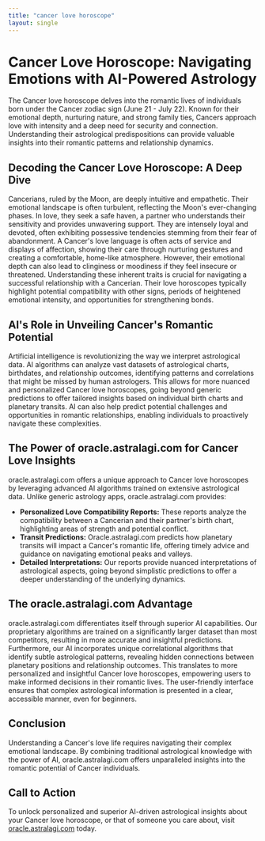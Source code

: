 ```yaml
---
title: "cancer love horoscope"
layout: single
---
```


# Cancer Love Horoscope: Navigating Emotions with AI-Powered Astrology

The Cancer love horoscope delves into the romantic lives of individuals born under the Cancer zodiac sign (June 21 - July 22).  Known for their emotional depth, nurturing nature, and strong family ties, Cancers approach love with intensity and a deep need for security and connection.  Understanding their astrological predispositions can provide valuable insights into their romantic patterns and relationship dynamics.

## Decoding the Cancer Love Horoscope: A Deep Dive

Cancerians, ruled by the Moon, are deeply intuitive and empathetic. Their emotional landscape is often turbulent, reflecting the Moon's ever-changing phases. In love, they seek a safe haven, a partner who understands their sensitivity and provides unwavering support.  They are intensely loyal and devoted, often exhibiting possessive tendencies stemming from their fear of abandonment.  A Cancer's love language is often acts of service and displays of affection, showing their care through nurturing gestures and creating a comfortable, home-like atmosphere.  However, their emotional depth can also lead to clinginess or moodiness if they feel insecure or threatened.  Understanding these inherent traits is crucial for navigating a successful relationship with a Cancerian.  Their love horoscopes typically highlight potential compatibility with other signs, periods of heightened emotional intensity, and opportunities for strengthening bonds.

## AI's Role in Unveiling Cancer's Romantic Potential

Artificial intelligence is revolutionizing the way we interpret astrological data.  AI algorithms can analyze vast datasets of astrological charts, birthdates, and relationship outcomes, identifying patterns and correlations that might be missed by human astrologers.  This allows for more nuanced and personalized Cancer love horoscopes, going beyond generic predictions to offer tailored insights based on individual birth charts and planetary transits.  AI can also help predict potential challenges and opportunities in romantic relationships, enabling individuals to proactively navigate these complexities.

## The Power of oracle.astralagi.com for Cancer Love Insights

oracle.astralagi.com offers a unique approach to Cancer love horoscopes by leveraging advanced AI algorithms trained on extensive astrological data. Unlike generic astrology apps, oracle.astralagi.com provides:

* **Personalized Love Compatibility Reports:**  These reports analyze the compatibility between a Cancerian and their partner's birth chart, highlighting areas of strength and potential conflict.
* **Transit Predictions:**  Oracle.astralagi.com predicts how planetary transits will impact a Cancer's romantic life, offering timely advice and guidance on navigating emotional peaks and valleys.
* **Detailed Interpretations:**  Our reports provide nuanced interpretations of astrological aspects, going beyond simplistic predictions to offer a deeper understanding of the underlying dynamics.

## The oracle.astralagi.com Advantage

oracle.astralagi.com differentiates itself through superior AI capabilities. Our proprietary algorithms are trained on a significantly larger dataset than most competitors, resulting in more accurate and insightful predictions.  Furthermore, our AI incorporates unique correlational algorithms that identify subtle astrological patterns, revealing hidden connections between planetary positions and relationship outcomes.  This translates to more personalized and insightful Cancer love horoscopes, empowering users to make informed decisions in their romantic lives.  The user-friendly interface ensures that complex astrological information is presented in a clear, accessible manner, even for beginners.


## Conclusion

Understanding a Cancer's love life requires navigating their complex emotional landscape. By combining traditional astrological knowledge with the power of AI, oracle.astralagi.com offers unparalleled insights into the romantic potential of Cancer individuals.

## Call to Action

To unlock personalized and superior AI-driven astrological insights about your Cancer love horoscope, or that of someone you care about, visit [oracle.astralagi.com](https://oracle.astralagi.com) today.